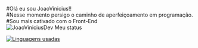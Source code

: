  <link rel="stylesheet" type='text/css' href="https://cdn.jsdelivr.net/gh/devicons/devicon@latest/devicon.min.css" />
          

#Olá eu sou JoaoVinicius!!</br>
#Nesse momento persigo o caminho de aperfeiçoamento em programação.</br>
#Sou mais cativado com o Front-End 
</br>
![JoaoViniciusDev Meu status](https://github-readme-stats.vercel.app/api?username=JoaoViniciusDev&show_icons=true&theme=flag-india)

[![Linguagens usadas](https://github-readme-stats.vercel.app/api/top-langs/?username=JoaoViniciusDev&layout=compact)](https://github.com/JoaoViniciusDev/github-readme-stats)



